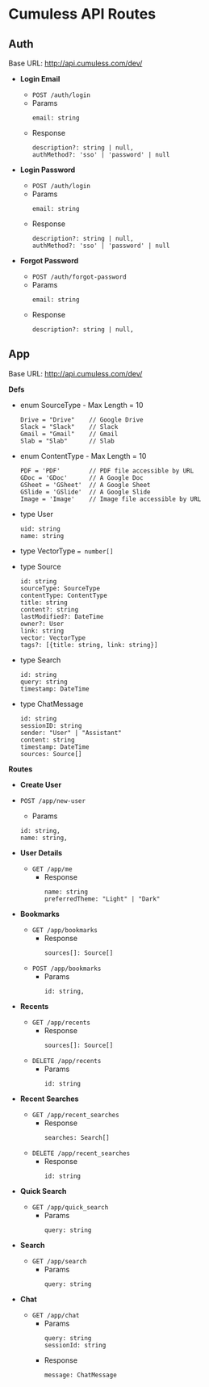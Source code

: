 # Cumuless API Routes

## Auth

Base URL: http://api.cumuless.com/dev/

- **Login Email**

  - `POST /auth/login`
  - Params
    ```
    email: string
    ```
  - Response
    ```
    description?: string | null,
    authMethod?: 'sso' | 'password' | null
    ```

- **Login Password**

  - `POST /auth/login`
  - Params
    ```
    email: string
    ```
  - Response
    ```
    description?: string | null,
    authMethod?: 'sso' | 'password' | null
    ```

- **Forgot Password**
  - `POST /auth/forgot-password`
  - Params
    ```
    email: string
    ```
  - Response
    ```
    description?: string | null,
    ```

## App

Base URL: http://api.cumuless.com/dev/

**Defs**

- enum SourceType - Max Length = 10

  ```
  Drive = "Drive"    // Google Drive
  Slack = "Slack"    // Slack
  Gmail = "Gmail"    // Gmail
  Slab = "Slab"      // Slab
  ```

- enum ContentType - Max Length = 10

  ```
  PDF = 'PDF'        // PDF file accessible by URL
  GDoc = 'GDoc'      // A Google Doc
  GSheet = 'GSheet'  // A Google Sheet
  GSlide = 'GSlide'  // A Google Slide
  Image = 'Image'    // Image file accessible by URL
  ```

- type User

  ```
  uid: string
  name: string
  ```

- type VectorType ``= number[]``

- type Source

  ```
  id: string
  sourceType: SourceType
  contentType: ContentType
  title: string
  content?: string
  lastModified?: DateTime
  owner?: User
  link: string
  vector: VectorType
  tags?: [{title: string, link: string}]
  ```

- type Search

  ```
  id: string
  query: string
  timestamp: DateTime
  ```

- type ChatMessage
  ```
  id: string
  sessionID: string
  sender: "User" | "Assistant"
  content: string
  timestamp: DateTime
  sources: Source[]
  ```

**Routes**

- **Create User**
 - `POST /app/new-user`
    - Params
    ```
    id: string,
    name: string,
    ```
- **User Details**

  - `GET /app/me`
    - Response
      ```
      name: string
      preferredTheme: "Light" | "Dark"
      ```

- **Bookmarks**

  - `GET /app/bookmarks`
    - Response
      ```
      sources[]: Source[]
      ```
  - `POST /app/bookmarks`
    - Params
      ```
      id: string,
      ```

- **Recents**

  - `GET /app/recents`
    - Response
      ```
      sources[]: Source[]
      ```
  - `DELETE /app/recents`
    - Params
      ```
      id: string
      ```

- **Recent Searches**

  - `GET /app/recent_searches`
    - Response
      ```
      searches: Search[]
      ```
  - `DELETE /app/recent_searches`
    - Response
      ```
      id: string
      ```

- **Quick Search**

  - `GET /app/quick_search`
    - Params
      ```
      query: string
      ```

- **Search**

  - `GET /app/search`
    - Params
      ```
      query: string
      ```

- **Chat**
  - `GET /app/chat`
    - Params
      ```
      query: string
      sessionId: string
      ```
    - Response
      ```
      message: ChatMessage
      ```

